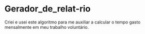 # Gerador_de_relat-rio
Criei e usei este algoritmo para me auxiliar a calcular o tempo gasto mensalmente em meu trabalho voluntário.
